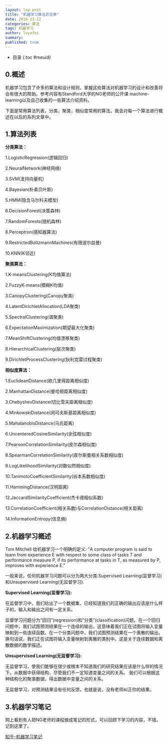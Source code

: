 ```yaml
---
layout: lay_post
title: "机器学习算法总览表"
date: 2016-11-22
categories: 算法
tags: 机器学习
author: lvyafei
summary:
published: true
---
```


* 目录
{:toc #meuid}

## 0.概述

机器学习包含了许多的算法和设计规则，掌握这些算法对机器学习的设计和改善将会有很大的帮助。参考内容有Standford大学的NG老师的公开课
machine-learning以及自己收集的一些算法介绍资料。
<!-- more -->

下面是常用算法列表，分类，聚类，相似度常用的算法。我会对每一个算法进行概述在以后的系列文章中。

## 1.算法列表

**分类算法：**

1.LogisticRegression(逻辑回归)

2.NeuralNetwork(神经网络)

3.SVM(支持向量机)

4.Bayesian(朴素贝叶斯)

5.HMM(隐含马尔科夫模型)

6.DecisionForest(决策森林)

7.RandomForests(随机森林)

8.Perceptron(感知器算法)

9.RestrictedBoltzmannMachines(有限波尔兹曼)

10.KNN(K邻近)

**聚类算法：**

1.K-meansClustering(K均值算法)

2.FuzzyK-means(模糊K均值)

3.CanopyClustering(Canopy聚类)

4.LatentDirichletAllocation(LDA聚类)

5.SpectralClustering(谱聚类)

6.ExpectationMaximization(期望最大化聚类)

7.MeanShiftClustering(均值漂移聚类)

8.HierarchicalClustering(层次聚类)

9.DirichletProcessClustering(狄利克雷过程聚类)

**相似度算法：**

1.EuclideanDistance(欧几里得距离相似度)

2.ManhattanDistance(曼哈顿距离相似度)

3.ChebyshevDistance(切比雪夫距离相似度)

4.MinkowskiDistance(闵可夫斯基距离相似度)

5.MahalanobisDistance(马氏距离)

6.UncenteredCosineSimilarity(余弦相似度)

7.PearsonCorrelationSimilarity(皮尔森相似度)

8.SpearmanCorrelationSimilarity(皮尔斯曼相关系数相似度)

9.LogLikelihoodSimilarity(对数似然相似度)

10.TanimotoCoefficientSimilarity(谷本系数相似度)

11.HammingDistance(汉明距离)

12.JaccardSimilarityCoefficient(杰卡德相似系数)

13.CorrelationCoefficient(相关系数)与CorrelationDistance(相关距离)

14.InformationEntropy(信息熵)

## 2.机器学习概述

Tom Mitchell 给机器学习一个明确的定义: "A computer program is said to learn from experience E with respect to some class of tasks T and performance measure P, if its performance at tasks in T, as measured by P, improves with experience E."

一般来说，任何机器学习问题可以分为两大分类:Supervised Learning(监督学习)和Unsupervised Learning(无监督学习).

**Supervised Learning(监督学习):**

在监督学习中，我们给出了一个数据集，已经知道我们的正确的输出应该是什么样子的，输入和输出之间有一定关系。

监督学习问题分为“回归”(regression)和“分类”(classification)问题。在一个回归问题中，我们试图预测结果在一个连续的输出，这意味着我们正在试图将输入变量映射到一些连续函数。在一个分类问题中，我们试图预测结果在一个离散的输出。换句话说，我们正在试图将输入变量映射到离散的类别中。这是关于连续数据和离散数据的数学描述。

**Unsupervised Learning(无监督学习):**

无监督学习，使我们能够在很少或根本不知道我们的研究结果应该是什么样的情况下。从数据中获得结构，尽管我们不一定知道变量之间的关系。
我们可以根据这种结构化的聚类数据，得出数据中变量之间的关系。

无监督学习，对预测结果没有任何反馈，也就是说，没有老师纠正你的结果。

## 3.机器学习笔记

网上看到有人把NG老师的课程做成笔记的形式，可以回顾下学习的内容，不错。记到这里了。

[知乎-机器学习笔记](https://zhuanlan.zhihu.com/mlearn)